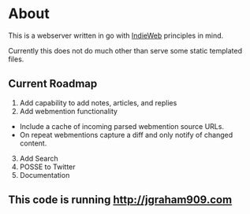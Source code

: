# About

This is a webserver written in go with [IndieWeb](http://indiewebcamp.com) principles in mind.

Currently this does not do much other than serve some static templated files.

## Current Roadmap 

1. Add capability to add notes, articles, and replies
2. Add webmention functionality
  * Include a cache of incoming parsed webmention source URLs.
  * On repeat webmentions capture a diff and only notify of changed content.
3. Add Search
4. POSSE to Twitter
5. Documentation

## This code is running http://jgraham909.com
